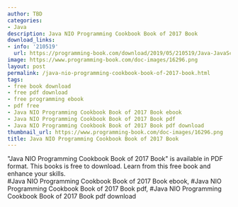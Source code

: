 ```yaml
---
author: TBD
categories:
- Java
description: Java NIO Programming Cookbook Book of 2017 Book
download_links:
- info: '210519'
  url: https://programming-book.com/download/2019/05/210519/Java-JavaScript123uo00es0312.pdf
image: https://www.programming-book.com/doc-images/16296.png
layout: post
permalink: /java-nio-programming-cookbook-book-of-2017-book.html
tags:
- free book download
- free pdf download
- free programming ebook
- pdf free
- Java NIO Programming Cookbook Book of 2017 Book ebook
- Java NIO Programming Cookbook Book of 2017 Book pdf
- Java NIO Programming Cookbook Book of 2017 Book pdf download
thumbnail_url: https://www.programming-book.com/doc-images/16296.png
title: Java NIO Programming Cookbook Book of 2017 Book
---
```


 
<div class="item-desc text-justify">
  "Java NIO Programming Cookbook Book of 2017 Book" is available in PDF format. This books is free to download. Learn from this free book and enhance your skills.
  <br>
  #Java NIO Programming Cookbook Book of 2017 Book ebook, #Java NIO Programming Cookbook Book of 2017 Book pdf, #Java NIO Programming Cookbook Book of 2017 Book pdf download
</div>